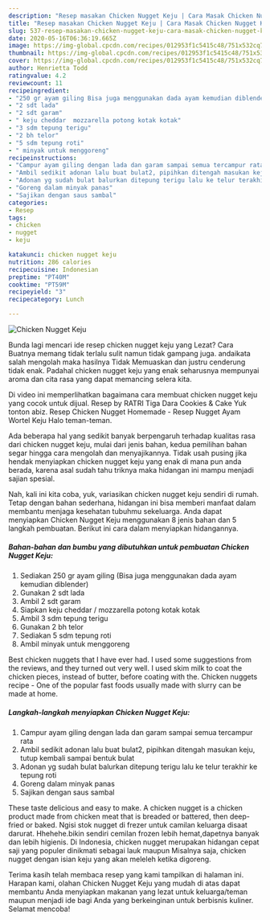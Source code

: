 ```yaml
---
description: "Resep masakan Chicken Nugget Keju | Cara Masak Chicken Nugget Keju Yang Enak Banget"
title: "Resep masakan Chicken Nugget Keju | Cara Masak Chicken Nugget Keju Yang Enak Banget"
slug: 537-resep-masakan-chicken-nugget-keju-cara-masak-chicken-nugget-keju-yang-enak-banget
date: 2020-05-16T06:36:19.665Z
image: https://img-global.cpcdn.com/recipes/012953f1c5415c48/751x532cq70/chicken-nugget-keju-foto-resep-utama.jpg
thumbnail: https://img-global.cpcdn.com/recipes/012953f1c5415c48/751x532cq70/chicken-nugget-keju-foto-resep-utama.jpg
cover: https://img-global.cpcdn.com/recipes/012953f1c5415c48/751x532cq70/chicken-nugget-keju-foto-resep-utama.jpg
author: Henrietta Todd
ratingvalue: 4.2
reviewcount: 11
recipeingredient:
- "250 gr ayam giling Bisa juga menggunakan dada ayam kemudian diblender"
- "2 sdt lada"
- "2 sdt garam"
- " keju cheddar  mozzarella potong kotak kotak"
- "3 sdm tepung terigu"
- "2 bh telor"
- "5 sdm tepung roti"
- " minyak untuk menggoreng"
recipeinstructions:
- "Campur ayam giling dengan lada dan garam sampai semua tercampur rata"
- "Ambil sedikit adonan lalu buat bulat2, pipihkan ditengah masukan keju, tutup kembali sampai bentuk bulat"
- "Adonan yg sudah bulat balurkan ditepung terigu lalu ke telur terakhir ke tepung roti"
- "Goreng dalam minyak panas"
- "Sajikan dengan saus sambal"
categories:
- Resep
tags:
- chicken
- nugget
- keju

katakunci: chicken nugget keju 
nutrition: 286 calories
recipecuisine: Indonesian
preptime: "PT40M"
cooktime: "PT59M"
recipeyield: "3"
recipecategory: Lunch

---
```



![Chicken Nugget Keju](https://img-global.cpcdn.com/recipes/012953f1c5415c48/751x532cq70/chicken-nugget-keju-foto-resep-utama.jpg)

Bunda lagi mencari ide resep chicken nugget keju yang Lezat? Cara Buatnya memang tidak terlalu sulit namun tidak gampang juga. andaikata salah mengolah maka hasilnya Tidak Memuaskan dan justru cenderung tidak enak. Padahal chicken nugget keju yang enak seharusnya mempunyai aroma dan cita rasa yang dapat memancing selera kita.

Di video ini memperlihatkan bagaimana cara membuat chicken nugget keju yang cocok untuk dijual. Resep by RATRI Tiga Dara Cookies &amp; Cake Yuk tonton abiz. Resep Chicken Nugget Homemade - Resep Nugget Ayam Wortel Keju Halo teman-teman.

Ada beberapa hal yang sedikit banyak berpengaruh terhadap kualitas rasa dari chicken nugget keju, mulai dari jenis bahan, kedua pemilihan bahan segar hingga cara mengolah dan menyajikannya. Tidak usah pusing jika hendak menyiapkan chicken nugget keju yang enak di mana pun anda berada, karena asal sudah tahu triknya maka hidangan ini mampu menjadi sajian spesial.


Nah, kali ini kita coba, yuk, variasikan chicken nugget keju sendiri di rumah. Tetap dengan bahan sederhana, hidangan ini bisa memberi manfaat dalam membantu menjaga kesehatan tubuhmu sekeluarga. Anda dapat menyiapkan Chicken Nugget Keju menggunakan 8 jenis bahan dan 5 langkah pembuatan. Berikut ini cara dalam menyiapkan hidangannya.

<!--inarticleads1-->

##### Bahan-bahan dan bumbu yang dibutuhkan untuk pembuatan Chicken Nugget Keju:

1. Sediakan 250 gr ayam giling (Bisa juga menggunakan dada ayam kemudian diblender)
1. Gunakan 2 sdt lada
1. Ambil 2 sdt garam
1. Siapkan  keju cheddar / mozzarella potong kotak kotak
1. Ambil 3 sdm tepung terigu
1. Gunakan 2 bh telor
1. Sediakan 5 sdm tepung roti
1. Ambil  minyak untuk menggoreng


Best chicken nuggets that I have ever had. I used some suggestions from the reviews, and they turned out very well. I used skim milk to coat the chicken pieces, instead of butter, before coating with the. Chicken nuggets recipe - One of the popular fast foods usually made with slurry can be made at home. 

<!--inarticleads2-->

##### Langkah-langkah menyiapkan Chicken Nugget Keju:

1. Campur ayam giling dengan lada dan garam sampai semua tercampur rata
1. Ambil sedikit adonan lalu buat bulat2, pipihkan ditengah masukan keju, tutup kembali sampai bentuk bulat
1. Adonan yg sudah bulat balurkan ditepung terigu lalu ke telur terakhir ke tepung roti
1. Goreng dalam minyak panas
1. Sajikan dengan saus sambal


These taste delicious and easy to make. A chicken nugget is a chicken product made from chicken meat that is breaded or battered, then deep-fried or baked. Ngisi stok nugget di frezer untuk camilan keluarga disaat darurat. Hhehehe.bikin sendiri cemilan frozen lebih hemat,dapetnya banyak dan lebih higienis. Di Indonesia, chicken nugget merupakan hidangan cepat saji yang populer dinikmati sebagai lauk maupun Misalnya saja, chicken nugget dengan isian keju yang akan meleleh ketika digoreng. 

Terima kasih telah membaca resep yang kami tampilkan di halaman ini. Harapan kami, olahan Chicken Nugget Keju yang mudah di atas dapat membantu Anda menyiapkan makanan yang lezat untuk keluarga/teman maupun menjadi ide bagi Anda yang berkeinginan untuk berbisnis kuliner. Selamat mencoba!
